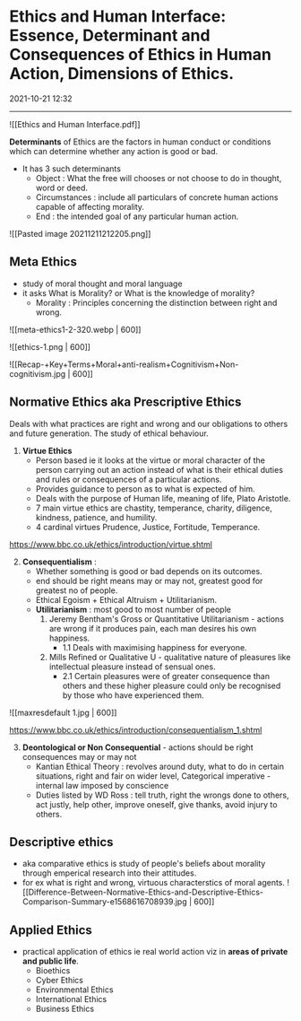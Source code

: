 # Ethics and Human Interface: Essence, Determinant and Consequences of Ethics in Human Action, Dimensions of Ethics. 
2021-10-21 12:32

---


![[Ethics and Human Interface.pdf]]

**Determinants** of Ethics are the factors in human conduct or conditions which can determine whether any action is good or bad.
- It has 3 such determinants 
	- Object : What the free will chooses or not choose to do in thought, word or deed. 
	- Circumstances : include all particulars of concrete human actions capable of affecting morality.
	- End : the intended goal of any particular human action.


![[Pasted image 20211211212205.png]]


## **Meta Ethics** 
- study of moral thought and moral language
- it asks What is Morality? or What is the knowledge of morality?
	- Morality : Principles concerning the distinction between right and wrong.

![[meta-ethics1-2-320.webp | 600]]

![[ethics-1.png | 600]]

![[Recap-+Key+Terms+Moral+anti-realism+Cognitivism+Non-cognitivism.jpg | 600]]

## **Normative Ethics** aka **Prescriptive Ethics** 
Deals with what practices are right and wrong and our obligations to others and future generation. The study of ethical behaviour. 

1. **Virtue Ethics**  
	- Person based ie it looks at the virtue or moral character of the person carrying out an action instead of what is their ethical duties and rules or consequences of a particular actions.
	- Provides guidance to person as to what is expected of him.
	- Deals with the purpose of Human life, meaning of life, Plato Aristotle.
	- 7 main virtue ethics are chastity, temperance, charity, diligence, kindness, patience, and humility.
	- 4 cardinal virtues Prudence, Justice, Fortitude, Temperance.

https://www.bbc.co.uk/ethics/introduction/virtue.shtml

2. **Consequentialism** : 
	- Whether something is good or bad depends on its outcomes.
	- end should be right means may or may not, greatest good for greatest no of people. 
	- Ethical Egoism + Ethical Altruism + Utilitarianism.
	-   **Utilitarianism** : most good to most number of people
		1. Jeremy Bentham's Gross or Quantitative Utilitarianism - actions are wrong if it produces pain, each man desires his own happiness.
			- 1.1 Deals with maximising happiness for everyone.
		2. Mills Refined or Qualitative U - qualitative nature of pleasures like intellectual pleasure instead of sensual ones.
			- 2.1 Certain pleasures were of greater consequence than others and these higher pleasure could only be recognised by those who have experienced them.

![[maxresdefault 1.jpg | 600]]

https://www.bbc.co.uk/ethics/introduction/consequentialism_1.shtml

3. **Deontological or Non Consequential** - actions should be right consequences may or may not
	-   Kantian Ethical Theory : revolves around duty, what to do in certain situations, right and fair on wider level, Categorical imperative - internal law imposed by conscience
	-   Duties listed by WD Ross : tell truth, right the wrongs done to others, act justly, help other, improve oneself, give thanks, avoid injury to others. 

##  Descriptive ethics 
- aka comparative ethics is study of people's beliefs about morality through emperical research into their attitudes. 
- for ex what is right and wrong, virtuous characterstics of moral agents.
![[Difference-Between-Normative-Ethics-and-Descriptive-Ethics-Comparison-Summary-e1568616708939.jpg | 600]]

## Applied Ethics
- practical application of ethics ie real world action viz in **areas of private and public life**. 
	- Bioethics
	- Cyber Ethics
	- Environmental Ethics
	- International Ethics 
	- Business Ethics
